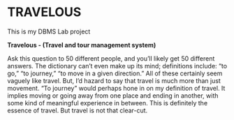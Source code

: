 # TRAVELOUS

This is my DBMS Lab project

**Travelous - (Travel and tour management system)**

Ask this question to 50 different people, and you’ll likely get 50 different answers. The dictionary can’t even make up its mind; definitions include: “to go,” “to journey,” “to move in a given direction.” All of these certainly seem vaguely like travel. But, I’d hazard to say that travel is much more than just movement.
“To journey” would perhaps hone in on my definition of travel. It implies moving or going away from one place and ending in another, with some kind of meaningful experience in between. This is definitely the essence of travel. But travel is not that clear-cut.


